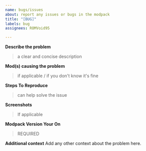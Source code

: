 ```yaml
---
name: bugs/issues
about: report any issues or bugs in the modpack
title: "[BUG]"
labels: bug
assignees: ROMVoid95

---
```


__**Describe the problem**__
> a clear and concise description

__**Mod(s) causing the problem**__
> if applicable / if you don't know it's fine

__**Steps To Reproduce**__
> can help solve the issue

__**Screenshots**__
> If applicable

__**Modpack Version Your On**__
> REQUIRED

__**Additional context**__
Add any other context about the problem here.
